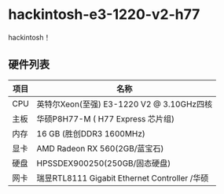 # hackintosh-e3-1220-v2-h77
hackintosh！
## 硬件列表

|项目|名称
|-|-
|CPU|英特尔Xeon(至强) E3-1220 V2 @ 3.10GHz四核
|主板|华硕P8H77-M ( H77 Express 芯片组)
|内存|16 GB (胜创DDR3 1600MHz)
|显卡|AMD Radeon RX 560(2GB/蓝宝石)
|硬盘|HPSSDEX900250(250GB/固态硬盘)
|网卡|瑞昱RTL8111 Gigabit Ethernet Controller /华硕
